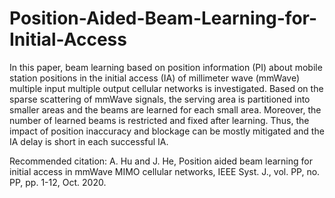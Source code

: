 # Position-Aided-Beam-Learning-for-Initial-Access
In this paper, beam learning based on position information (PI) about mobile station positions in the initial
access (IA) of millimeter wave (mmWave) multiple input multiple output cellular networks is investigated. Based on the sparse scattering of mmWave signals, the serving area is partitioned into smaller areas and the beams are learned for each small area. Moreover, the number of learned beams is restricted and fixed after learning.
Thus, the impact of position inaccuracy and blockage can be mostly mitigated and the IA delay is short in each successful IA. 

Recommended citation: A. Hu and J. He, Position aided beam learning for initial access in mmWave MIMO cellular networks, IEEE Syst. J., vol. PP, no. PP, pp. 1-12, Oct. 2020.
